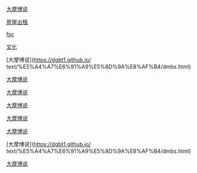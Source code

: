 [大摩博说](https://dgbt1.github.io/text/%E5%A4%A7%E6%91%A9%E5%8D%9A%E8%AF%B4/dmbs.html)

[房屋出租](https://dgbt1.github.io/text/%E6%88%BF%E5%B1%8B%E5%87%BA%E7%A7%9F/fwcz.html)

[fsc](https://dgbt1.github.io/text/fsc/fsc.html)

[文化](https://dgbt1.github.io/text/文化/wh.html)

[大摩博说](https://dgbt1.github.io/
text/%E5%A4%A7%E6%91%A9%E5%8D%9A%E8%AF%B4/dmbs.html)

[大摩博说](https://dgbt1.github.io/text/%E5%A4%A7%E6%91%A9%E5%8D%9A%E8%AF%B4/dmbs.html)

[大摩博说](https://dgbt1.github.io/text/%E5%A4%A7%E6%91%A9%E5%8D%9A%E8%AF%B4/dmbs.html)

[大摩博说](https://dgbt1.github.io/text/%E5%A4%A7%E6%91%A9%E5%8D%9A%E8%AF%B4/dmbs.html)

[大摩博说](https://dgbt1.github.io/text/%E5%A4%A7%E6%91%A9%E5%8D%9A%E8%AF%B4/dmbs.html)

[大摩博说](https://dgbt1.github.io/text/%E5%A4%A7%E6%91%A9%E5%8D%9A%E8%AF%B4/dmbs.html)

[大摩博说](https://dgbt1.github.io/
text/%E5%A4%A7%E6%91%A9%E5%8D%9A%E8%AF%B4/dmbs.html)

[大摩博说](https://dgbt1.github.io/text/%E5%A4%A7%E6%91%A9%E5%8D%9A%E8%AF%B4/dmbs.html)
